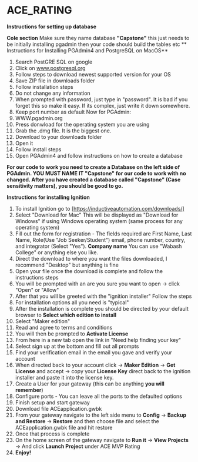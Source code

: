 # ACE_RATING

**Instructions for setting up database**


**Cole section**
Make sure they name database **"Capstone"** this just needs to be initially installing pgadmin then your code should build the tables etc
** Instructions for Installing PGAdmin4 and PostgreSQL on MacOS**
  1) Search PostGRE SQL on google
  2) Click on www.postgresql.org
  3) Follow steps to download newest supported version for your OS
  4) Save ZIP file in downloads folder
  5) Follow installation steps
  6) Do not change any information
  7) When prompted with password, just type in "password". It is bad if you forget this so make it easy. If its complex, just write it down somewhere.
  8) Keep port number as default
  Now for PGAdmin:
  1) WWW.pgadmin.org
  2) Press donwload for the operating system you are using
  3) Grab the .dmg file. It is the biggest one.
  4) Download to your downloads folder
  5) Open it
  6) Follow install steps
  7) Open PGAdmin4 and follow instructions on how to create a database

**For our code to work you need to create a Database on the left side of PGAdmin.
YOU MUST NAME IT "Capstone" for our code to work with no changed. After you have created a database called "Capstone" (Case sensitivity matters), you should be good to go.**

**Instructions for installing Ignition**

  1) To install Ignition go to [https://inductiveautomation.com/downloads/]
  2) Select "Download for Mac" This will be displayed as "Download for Windows" if using Windows operating system (same process for any operating system)
  3) Fill out the form for registration - The fields required are First Name, Last Name, Role(Use "Job Seeker/Student") email, phone number, country, and integrator (Select "Yes"). **Company name** You can use "Wabash College" or anything else you like.
  4) Direct the download to where you want the files downloaded, I recommend "Desktop" but anything is fine
  5) Open your file once the download is complete and follow the instructions steps
  6) You will be prompted with an are you sure you want to open -> click "Open" or "Allow"
  7) After that you will be greeted with the "ignition installer" Follow the steps
  8) For installation options all you need is "typical"
  9) After the installation is complete you should be directed by your default browser to **Select which edition to install**
  10) Select "Maker edition"
  11) Read and agree to terms and conditions
  12) You will then be prompted to **Activate License**
  13) From here in a new tab open the link in "Need help finding your key"
  14) Select sign up at the bottom and fill out all prompts
  15) Find your verification email in the email you gave and verify your account
  16) When directed back to your account click -> **Maker Edition** -> **Get License** and accept -> copy your **License Key** direct back to the ignition installer and paste it into the license key.
  17) Create a User for your gateway (this can be anything **you will remember**)
  18) Configure ports - You can leave all the ports to the defaulted options
  19) Finish setup and start gateway
  20) Download file ACEapplication.gwbk
  21) From your gateway navigate to the left side menu to **Config** -> **Backup and Restore** -> **Restore** and then choose file and select the ACEapplication.gwbk file and hit restore
  22) Once that process is complete 
  23) On the home screen of the gateway navigate to **Run it** -> **View Projects** -> And click **Launch Project** under ACE MVP Rating
  24) **Enjoy!**
